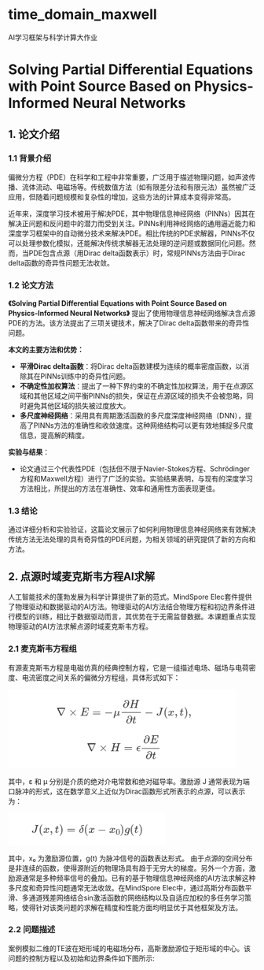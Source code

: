 # time_domain_maxwell
AI学习框架与科学计算大作业
# Solving Partial Differential Equations with Point Source Based on Physics-Informed Neural Networks

## 1. 论文介绍

### 1.1 背景介绍

偏微分方程（PDE）在科学和工程中非常重要，广泛用于描述物理问题，如声波传播、流体流动、电磁场等。传统数值方法（如有限差分法和有限元法）虽然被广泛应用，但随着问题规模和复杂性的增加，这些方法的计算成本变得非常高。

近年来，深度学习技术被用于解决PDE，其中物理信息神经网络（PINNs）因其在解决正问题和反问题中的潜力而受到关注。PINNs利用神经网络的通用逼近能力和深度学习框架中的自动微分技术来解决PDE。相比传统的PDE求解器，PINNs不仅可以处理参数化模拟，还能解决传统求解器无法处理的逆问题或数据同化问题。然而，当PDE包含点源（用Dirac delta函数表示）时，常规PINNs方法由于Dirac delta函数的奇异性问题无法收敛。

### 1.2 论文方法

**《Solving Partial Differential Equations with Point Source Based on Physics-Informed Neural Networks》** 提出了使用物理信息神经网络解决含点源PDE的方法。该方法提出了三项关键技术，解决了Dirac delta函数带来的奇异性问题。

**本文的主要方法和优势：**
- **平滑Dirac delta函数**：将Dirac delta函数建模为连续的概率密度函数，以消除其在PINNs训练中的奇异性问题。
- **不确定性加权算法**：提出了一种下界约束的不确定性加权算法，用于在点源区域和其他区域之间平衡PINNs的损失，保证在点源区域的损失不会被忽略，同时避免其他区域的损失被过度放大。
- **多尺度神经网络**：采用具有周期激活函数的多尺度深度神经网络（DNN），提高了PINNs方法的准确性和收敛速度。这种网络结构可以更有效地捕捉多尺度信息，提高解的精度。

**实验与结果**：
- 论文通过三个代表性PDE（包括但不限于Navier-Stokes方程、Schrödinger方程和Maxwell方程）进行了广泛的实验。实验结果表明，与现有的深度学习方法相比，所提出的方法在准确性、效率和通用性方面表现更佳。


### 1.3 结论

通过详细分析和实验验证，这篇论文展示了如何利用物理信息神经网络来有效解决传统方法无法处理的具有奇异性的PDE问题，为相关领域的研究提供了新的方向和方法。

## 2. 点源时域麦克斯韦方程AI求解

人工智能技术的蓬勃发展为科学计算提供了新的范式。MindSpore Elec套件提供了物理驱动和数据驱动的AI方法。物理驱动的AI方法结合物理方程和初边界条件进行模型的训练，相比于数据驱动而言，其优势在于无需监督数据。本课题重点实现物理驱动的AI方法求解点源时域麦克斯韦方程。

### 2.1 麦克斯韦方程组

有源麦克斯韦方程是电磁仿真的经典控制方程，它是一组描述电场、磁场与电荷密度、电流密度之间关系的偏微分方程组，具体形式如下：

![](https://github.com/ouyangzehong/time_domain_maxwell/blob/main/images/fomulate1.png)

其中，ε 和 μ 分别是介质的绝对介电常数和绝对磁导率。激励源 J 通常表现为端口脉冲的形式，这在数学意义上近似为Dirac函数形式所表示的点源，可以表示为：

![](https://github.com/ouyangzehong/time_domain_maxwell/blob/main/images/formulate2.png)

其中，x₀ 为激励源位置，g(t) 为脉冲信号的函数表达形式。
由于点源的空间分布是非连续的函数，使得源附近的物理场具有趋于无穷大的梯度。另外一个方面，激励源通常是多种频率信号的叠加。已有的基于物理信息神经网络的AI方法求解这种多尺度和奇异性问题通常无法收敛。在MindSpore Elec中，通过高斯分布函数平滑、多通道残差网络结合sin激活函数的网络结构以及自适应加权的多任务学习策略，使得针对该类问题的求解在精度和性能方面均明显优于其他框架及方法。
### 2.2 问题描述

案例模拟二维的TE波在矩形域的电磁场分布，高斯激励源位于矩形域的中心。该问题的控制方程以及初始和边界条件如下图所示:



